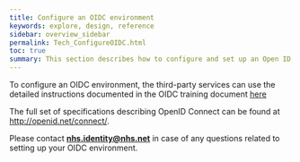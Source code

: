 ```yaml
---
title: Configure an OIDC environment
keywords: explore, design, reference
sidebar: overview_sidebar
permalink: Tech_ConfigureOIDC.html
toc: true
summary: This section describes how to configure and set up an Open ID Connect client.
---
```


To configure an OIDC environment, the third-party services can use the detailed instructions documented in the OIDC training document [here](docs/NHSIdentityOIDCTraining.docx)

The full set of specifications describing OpenID Connect can be found at <http://openid.net/connect/>.

Please contact **nhs.identity@nhs.net** in case of any questions related to setting up your OIDC environment.
